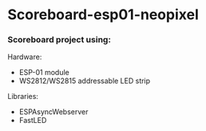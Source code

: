 # Scoreboard-esp01-neopixel
<h3>Scoreboard project using:</h3>
Hardware:
  <ul>
    <li>ESP-01 module</li>
    <li>WS2812/WS2815 addressable LED strip</li>
  </ul>
 Libraries:
  <ul>
    <li>ESPAsyncWebserver</li>
    <li>FastLED</li>
  </ul>
